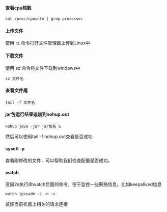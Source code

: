 #### 查看cpu核数

~~~shell
cat /proc/cpuinfo | grep processor
~~~

#### 上传文件

使用 rz 命令打开文件管理器上传到Linux中

#### 下载文件

使用 sz 命令将文件下载到windows中

~~~shell
sz 文件名
~~~

#### 查看文件尾

~~~shell
tail -f 文件名
~~~

#### jar包运行结果追加到nohup.out

~~~shell
nohup java -jar jar包名 &
~~~

然后可以使用tail -f  nohup.out查看是否成功

#### sysctl -p

查看刚修改的文件，可以帮助我们检查配置是否成功。

#### watch

没隔2s执行命watch后面的命令，便于监控一些网络信息。比如keepalived信息

~~~shell
watch ipvsadm -L -n -c
~~~

监控当前机器上相关的请求连接